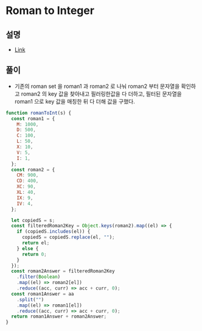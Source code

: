 # Roman to Integer

## 설명

- [Link](https://leetcode.com/problems/roman-to-integer/)

## 풀이

- 기존의 roman set 을 roman1 과 roman2 로 나눠 roman2 부터 문자열을 확인하고 roman2 의 key 값을 찾아내고 필러링한값을 다 더하고, 필터된 문자열을 roman1 으로 key 값을 매칭한 뒤 다 더해 값을 구했다.

```js
function romanToInt(s) {
  const roman1 = {
    M: 1000,
    D: 500,
    C: 100,
    L: 50,
    X: 10,
    V: 5,
    I: 1,
  };
  const roman2 = {
    CM: 900,
    CD: 400,
    XC: 90,
    XL: 40,
    IX: 9,
    IV: 4,
  };

  let copiedS = s;
  const filteredRoman2Key = Object.keys(roman2).map((el) => {
    if (copiedS.includes(el)) {
      copiedS = copiedS.replace(el, "");
      return el;
    } else {
      return 0;
    }
  });
  const roman2Answer = filteredRoman2Key
    .filter(Boolean)
    .map((el) => roman2[el])
    .reduce((acc, curr) => acc + curr, 0);
  const roman1Answer = aa
    .split("")
    .map((el) => roman1[el])
    .reduce((acc, curr) => acc + curr, 0);
  return roman1Answer + roman2Answer;
}
```
